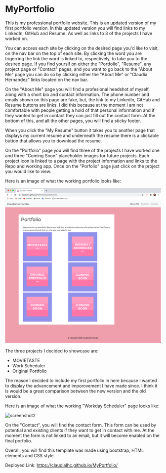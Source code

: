 # MyPortfolio
This is my professional portfolio website. This is an updated version of my first portfolio version. In this updated version you will find links to my LinkedIn, GitHub and Resume. As well as links to 3 of the projects I have worked on. 

You can access each site by clicking on the desired page you'd like to visit, on the nav bar on the top of each site. By clicking the word you are trigerring the link the word is linked to, respectively, to take you to the desired page. If you find yourslf on either the "Portfolio", "Resume", any project page or "Contact" pages, and you want to go back to the "About Me" page you can do so by clicking either the "About Me" or "Claudia Hernandez" links located on the nav bar. 

On the "About Me" page you will find a profesional headshot of myself, along with a short bio and contact information. The phone number and emails shown on this page are fake, but, the link to my LinkedIn, GitHub and Resume buttons are links. I did this because at the moment I am not comfortable with people getting a hold of that personal information and if they wanted to get in contact they can just fill out the contact form. At the bottom of this, and all the other pages, you will find a sticky footer. 

When you click the "My Resume" button it takes you to another page that displays my current resume and underneath the resume there is a clickable button that allows you to download the resume. 

On the "Portfolio" page you will find three of the projects I have worked one and three "Coming Soon" placeholder images for future projects. Each project icon is linked to a page with the project information and links to the Repo and working app. Once on the "Porfolio" page just click on the project you would like to view. 

Here is an image of what the working portfolio looks like:

![sceenshot](./assests/portfolio-example.png)

The three projects I decided to showcase are: 

<ul>
  <li>MOVIETASTE</li>
  <li>Work Scheduler</li>
  <li>Original Portfolio</li>
</ul>

The reason I decided to include my first portfolio in here because I wanted to display the advancement and imporovement I have made since. I think it is would be a great comparison between the new version and the old version. 

Here is an image of what the working "Workday Scheduler" page looks like: 

![screenshot2](./assets/scheduler-example.png)

On the "Contact", you will find the contact form. This form can be used by potential and existing clients if they want to get in contact with me. At the moment the form is not linked to an email, but it will become enabled on the final porfolio.
 
Overall, you will find this template was made using bootstrap, HTML elements and CSS style. 

Deployed Link: https://claudialhc.github.io/MyPortfolio/